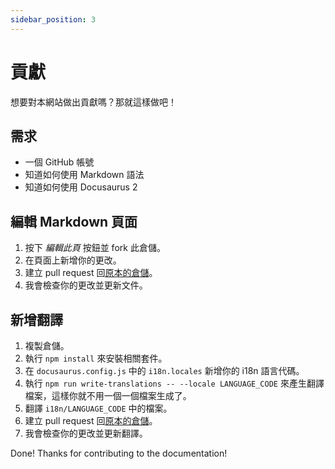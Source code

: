 ```yaml
---
sidebar_position: 3
---
```


# 貢獻

想要對本網站做出貢獻嗎？那就這樣做吧！

## 需求

- 一個 GitHub 帳號
- 知道如何使用 Markdown 語法
- 知道如何使用 Docusaurus 2

## 編輯 Markdown 頁面

1. 按下 *編輯此頁* 按鈕並 fork 此倉儲。
2. 在頁面上新增你的更改。
3. 建立 pull request 回[原本的倉儲](https://github.com/raymond-1227/rmcommunity/)。
4. 我會檢查你的更改並更新文件。

## 新增翻譯

1. 複製倉儲。
2. 執行 `npm install` 來安裝相關套件。
3. 在 `docusaurus.config.js` 中的 `i18n.locales` 新增你的 i18n 語言代碼。
4. 執行 `npm run write-translations -- --locale LANGUAGE_CODE` 來產生翻譯檔案，這樣你就不用一個一個檔案生成了。
5. 翻譯 `i18n/LANGUAGE_CODE` 中的檔案。
6. 建立 pull request 回[原本的倉儲](https://github.com/raymond-1227/rmcommunity/)。
7. 我會檢查你的更改並更新翻譯。

Done! Thanks for contributing to the documentation!